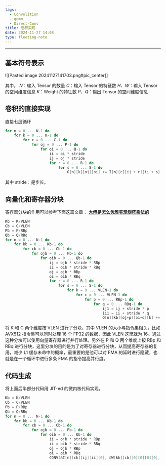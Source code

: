 ```yaml
---
tags:
  - Convolition
  - gemm
  - Direct-Conv
title: 卷积实现
date: 2024-11-27 14:08
type: fleeting-note
---
```

---
## 基本符号表示
![[Pasted image 20241127141703.png#pic_center]]

其中，
$N$：输入 Tensor 的数量
$C$：输入 Tensor 的特征数
$H$、$W$：输入 Tensor 的空间维度信息
$K$：Weight 的特征数
$P$、$Q$：输出 Tensor 的空间维度信息
## 卷积的直接实现

直接七层循环
```C
for n = 0 ... N-1 do
	for k = 0 ... K-1 do
		for c = 0 ... C-1 do
			for oj = 0 ... P-1 do
				for oi = 0 ... Q-1 do
				    ii = oi * stride
				    ij = oj * stride
					for r = 0 ... R-1 do
						for s = 0 ... S-1 do
							O[n][k][oj][oi] += I[n][c][ij + r][ii + s] * W[k][c][r][s]
```
其中 stride：是步长。

## 向量化和寄存器分块
寄存器分块的作用可以参考下面这篇文章：
[**大佬是怎么优雅实现矩阵乘法的**](https://zhuanlan.zhihu.com/p/383115932)

```c
Kb = K/VLEN
Cb = C/VLEN
Pb = P/RBp
Qb = Q/RBq
for n = 0 ... N-1 do
	for kb = 0 ... Kb-1 do
		for cb = 0 ... Cb-1 do
			for ojb = 0 ... Pb-1 do
				for oib = 0 ... Qb-1 do
					ij = ojb * stride * RBp
					ii = oib * stride * RBq
					oj = ojb * RBp
					oi = oib * RBq
					for r = 0 ... R-1 do
						for s = 0 ... S-1 do
							for k = 0 ... VLEN-1 do
								for c = 0 ... VLEN-1 do
									for p = 0 ... RBp-1 do
										for q = 0 ... RBq-1 do
											ij1 = ij + stride * p
											ii1 = ii + stride * q
											O[n][kb][oj+p][oi+q][k] += I[n][cb][ij1+r][ii1+s][c] * W[kb][cb][r][s][c][k]
```

将 K 和 C 两个维度按 VLEN 进行了分块，其中 VLEN 的大小与指令集相关，比如 AVX512 指令集可以同时处理 16 个 FP32 的数据，因此 VLEN 这里就为 16。通过这种分块可以使用向量寄存器进行并行处理。另外在 P 和 Q 两个维度上按 RBp 和 RBq 进行分块，这里分块的目的是为了对寄存器进行分块，从而提高寄存器的复用，减少 L1 缓存未命中的概率，最重要的是他可以对 FMA 的延时进行隐藏，也就是在一个循环中进行多条 FMA 的指令提高并行度。
## 代码生成
将上面后半部分代码用 JIT-ed 的微内核代码实现，
```c
Kb = K/VLEN
Cb = C/VLEN
Pb = P/RBp
Qb = Q/RBq
for n = 0 ... N-1 do
	for kb = 0 ... Kb-1 do
		for cb = 0 ... Cb-1 do
			for ojb = 0 ... Pb-1 do
				for oib = 0 ... Qb-1 do
					ij = ojb * stride * RBp
					ii = oib * stride * RBq
					oj = ojb * RBp
					oi = oib * RBq
					CONV(&I[n][cb][ij][ii][0], &W[kb][cb][0][0][0][0], &O[n][kb][oj][oi][0])
```
